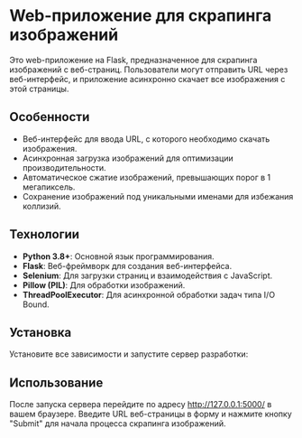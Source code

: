 # Web-приложение для скрапинга изображений

Это web-приложение на Flask, предназначенное для скрапинга изображений с веб-страниц. Пользователи могут отправить URL через веб-интерфейс, и приложение асинхронно скачает все изображения с этой страницы.

## Особенности

- Веб-интерфейс для ввода URL, с которого необходимо скачать изображения.
- Асинхронная загрузка изображений для оптимизации производительности.
- Автоматическое сжатие изображений, превышающих порог в 1 мегапиксель.
- Сохранение изображений под уникальными именами для избежания коллизий.

## Технологии

- **Python 3.8+**: Основной язык программирования.
- **Flask**: Веб-фреймворк для создания веб-интерфейса.
- **Selenium**: Для загрузки страниц и взаимодействия с JavaScript.
- **Pillow (PIL)**: Для обработки изображений.
- **ThreadPoolExecutor**: Для асинхронной обработки задач типа I/O Bound.

## Установка

Установите все зависимости и запустите сервер разработки:

## Использование
После запуска сервера перейдите по адресу http://127.0.0.1:5000/ в вашем браузере. Введите URL веб-страницы в форму и нажмите кнопку "Submit" для начала процесса скрапинга изображений.

